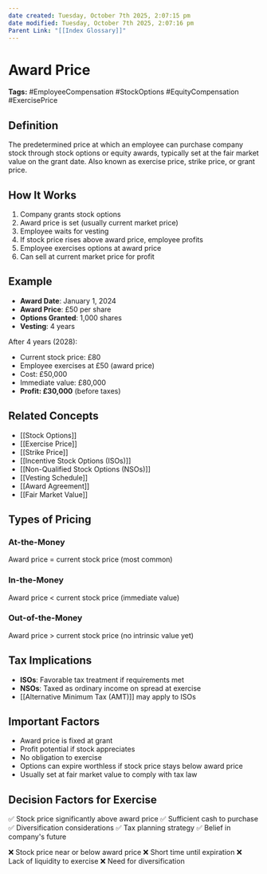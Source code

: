 ```yaml
---
date created: Tuesday, October 7th 2025, 2:07:15 pm
date modified: Tuesday, October 7th 2025, 2:07:16 pm
Parent Link: "[[Index Glossary]]"
---
```


# Award Price

**Tags:** #EmployeeCompensation #StockOptions #EquityCompensation #ExercisePrice

## Definition

The predetermined price at which an employee can purchase company stock through stock options or equity awards, typically set at the fair market value on the grant date. Also known as exercise price, strike price, or grant price.

## How It Works

1. Company grants stock options
2. Award price is set (usually current market price)
3. Employee waits for vesting
4. If stock price rises above award price, employee profits
5. Employee exercises options at award price
6. Can sell at current market price for profit

## Example

- **Award Date**: January 1, 2024
- **Award Price**: £50 per share
- **Options Granted**: 1,000 shares
- **Vesting**: 4 years

After 4 years (2028):

- Current stock price: £80
- Employee exercises at £50 (award price)
- Cost: £50,000
- Immediate value: £80,000
- **Profit: £30,000** (before taxes)

## Related Concepts

- [[Stock Options]]
- [[Exercise Price]]
- [[Strike Price]]
- [[Incentive Stock Options (ISOs)]]
- [[Non-Qualified Stock Options (NSOs)]]
- [[Vesting Schedule]]
- [[Award Agreement]]
- [[Fair Market Value]]

## Types of Pricing

### At-the-Money

Award price = current stock price (most common)

### In-the-Money

Award price < current stock price (immediate value)

### Out-of-the-Money

Award price > current stock price (no intrinsic value yet)

## Tax Implications

- **ISOs**: Favorable tax treatment if requirements met
- **NSOs**: Taxed as ordinary income on spread at exercise
- [[Alternative Minimum Tax (AMT)]] may apply to ISOs

## Important Factors

- Award price is fixed at grant
- Profit potential if stock appreciates
- No obligation to exercise
- Options can expire worthless if stock price stays below award price
- Usually set at fair market value to comply with tax law

## Decision Factors for Exercise

✅ Stock price significantly above award price ✅ Sufficient cash to purchase ✅ Diversification considerations ✅ Tax planning strategy ✅ Belief in company's future

❌ Stock price near or below award price ❌ Short time until expiration ❌ Lack of liquidity to exercise ❌ Need for diversification
